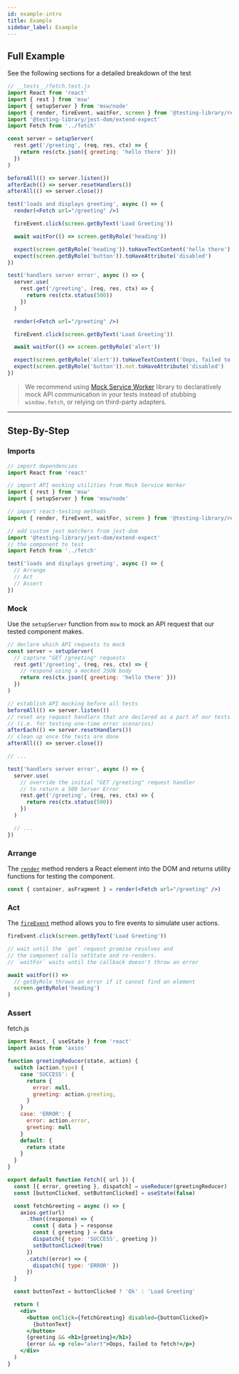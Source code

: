 ```yaml
---
id: example-intro
title: Example
sidebar_label: Example
---
```


## Full Example

See the following sections for a detailed breakdown of the test

```jsx
// __tests__/fetch.test.js
import React from 'react'
import { rest } from 'msw'
import { setupServer } from 'msw/node'
import { render, fireEvent, waitFor, screen } from '@testing-library/react'
import '@testing-library/jest-dom/extend-expect'
import Fetch from '../fetch'

const server = setupServer(
  rest.get('/greeting', (req, res, ctx) => {
    return res(ctx.json({ greeting: 'hello there' }))
  })
)

beforeAll(() => server.listen())
afterEach(() => server.resetHandlers())
afterAll(() => server.close())

test('loads and displays greeting', async () => {
  render(<Fetch url="/greeting" />)

  fireEvent.click(screen.getByText('Load Greeting'))

  await waitFor(() => screen.getByRole('heading'))

  expect(screen.getByRole('heading')).toHaveTextContent('hello there')
  expect(screen.getByRole('button')).toHaveAttribute('disabled')
})

test('handlers server error', async () => {
  server.use(
    rest.get('/greeting', (req, res, ctx) => {
      return res(ctx.status(500))
    })
  )

  render(<Fetch url="/greeting" />)

  fireEvent.click(screen.getByText('Load Greeting'))

  await waitFor(() => screen.getByRole('alert'))

  expect(screen.getByRole('alert')).toHaveTextContent('Oops, failed to fetch!')
  expect(screen.getByRole('button')).not.toHaveAttribute('disabled')
})
```

> We recommend using [Mock Service Worker](https://github.com/mswjs/msw) library
> to declaratively mock API communication in your tests instead of stubbing
> `window.fetch`, or relying on third-party adapters.

---

## Step-By-Step

### Imports

```jsx
// import dependencies
import React from 'react'

// import API mocking utilities from Mock Service Worker
import { rest } from 'msw'
import { setupServer } from 'msw/node'

// import react-testing methods
import { render, fireEvent, waitFor, screen } from '@testing-library/react'

// add custom jest matchers from jest-dom
import '@testing-library/jest-dom/extend-expect'
// the component to test
import Fetch from '../fetch'
```

```jsx
test('loads and displays greeting', async () => {
  // Arrange
  // Act
  // Assert
})
```

### Mock

Use the `setupServer` function from `msw` to mock an API request that our tested
component makes.

```js
// declare which API requests to mock
const server = setupServer(
  // capture "GET /greeting" requests
  rest.get('/greeting', (req, res, ctx) => {
    // respond using a mocked JSON body
    return res(ctx.json({ greeting: 'hello there' }))
  })
)

// establish API mocking before all tests
beforeAll(() => server.listen())
// reset any request handlers that are declared as a part of our tests
// (i.e. for testing one-time error scenarios)
afterEach(() => server.resetHandlers())
// clean up once the tests are done
afterAll(() => server.close())

// ...

test('handlers server error', async () => {
  server.use(
    // override the initial "GET /greeting" request handler
    // to return a 500 Server Error
    rest.get('/greeting', (req, res, ctx) => {
      return res(ctx.status(500))
    })
  )

  // ...
})
```

### Arrange

The [`render`](./api#render) method renders a React element into the DOM and
returns utility functions for testing the component.

```jsx
const { container, asFragment } = render(<Fetch url="/greeting" />)
```

### Act

The [`fireEvent`](dom-testing-library/api-events.md) method allows you to fire
events to simulate user actions.

```jsx
fireEvent.click(screen.getByText('Load Greeting'))

// wait until the `get` request promise resolves and
// the component calls setState and re-renders.
// `waitFor` waits until the callback doesn't throw an error

await waitFor(() =>
  // getByRole throws an error if it cannot find an element
  screen.getByRole('heading')
)
```

### Assert

fetch.js

```jsx
import React, { useState } from 'react'
import axios from 'axios'

function greetingReducer(state, action) {
  switch (action.type) {
    case 'SUCCESS': {
      return {
        error: null,
        greeting: action.greeting,
      }
    }
    case: 'ERROR': {
      error: action.error,
      greeting: null
    }
    default: {
      return state
    }
  }
}

export default function Fetch({ url }) {
  const [{ error, greeting }, dispatch] = useReducer(greetingReducer)
  const [buttonClicked, setButtonClicked] = useState(false)

  const fetchGreeting = async () => {
    axios.get(url)
      .then((response) => {
        const { data } = response
        const { greeting } = data
        dispatch({ type: 'SUCCESS', greeting })
        setButtonClicked(true)
      })
      .catch((error) => {
        dispatch({ type: 'ERROR' })
      })
  }

  const buttonText = buttonClicked ? 'Ok' : 'Load Greeting'

  return (
    <div>
      <button onClick={fetchGreeting} disabled={buttonClicked}>
        {buttonText}
      </button>
      {greeting && <h1>{greeting}</h1>}
      {error && <p role="alert">Oops, failed to fetch!</p>}
    </div>
  )
}
```
